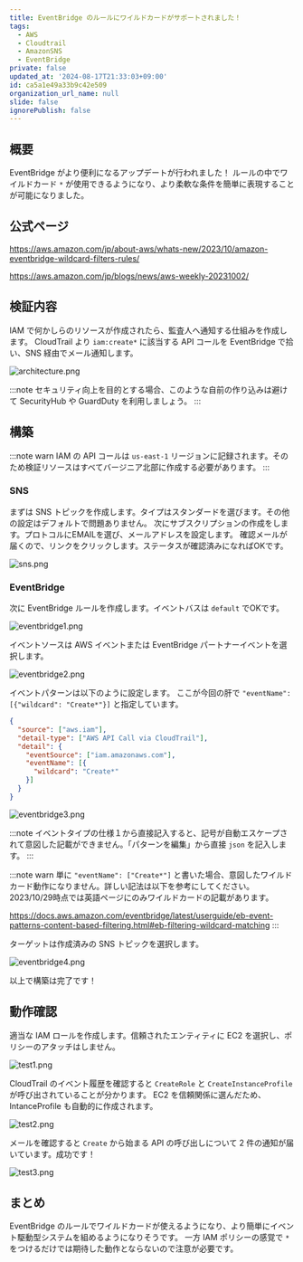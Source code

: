 ```yaml
---
title: EventBridge のルールにワイルドカードがサポートされました！
tags:
  - AWS
  - Cloudtrail
  - AmazonSNS
  - EventBridge
private: false
updated_at: '2024-08-17T21:33:03+09:00'
id: ca5a1e49a33b9c42e509
organization_url_name: null
slide: false
ignorePublish: false
---
```


## 概要

EventBridge がより便利になるアップデートが行われました！
ルールの中でワイルドカード `*` が使用できるようになり、より柔軟な条件を簡単に表現することが可能になりました。

## 公式ページ

https://aws.amazon.com/jp/about-aws/whats-new/2023/10/amazon-eventbridge-wildcard-filters-rules/

https://aws.amazon.com/jp/blogs/news/aws-weekly-20231002/

## 検証内容

IAM で何かしらのリソースが作成されたら、監査人へ通知する仕組みを作成します。
CloudTrail より `iam:create*` に該当する API コールを EventBridge で拾い、SNS 経由でメール通知します。

![architecture.png](https://qiita-image-store.s3.ap-northeast-1.amazonaws.com/0/3852183/ceb33d00-4cf5-2dd1-a86f-d1eb8ae0230b.png)

:::note
セキュリティ向上を目的とする場合、このような自前の作り込みは避けて SecurityHub や GuardDuty を利用しましょう。
:::

## 構築

:::note warn
IAM の API コールは `us-east-1` リージョンに記録されます。そのため検証リソースはすべてバージニア北部に作成する必要があります。
:::

### SNS

まずは SNS トピックを作成します。タイプはスタンダードを選びます。その他の設定はデフォルトで問題ありません。
次にサブスクリプションの作成をします。プロトコルにEMAILを選び、メールアドレスを設定します。
確認メールが届くので、リンクをクリックします。ステータスが確認済みになればOKです。

![sns.png](https://qiita-image-store.s3.ap-northeast-1.amazonaws.com/0/3852183/3a9622e3-807e-b52d-725b-f7207166bad9.png)

### EventBridge

次に EventBridge ルールを作成します。イベントバスは `default` でOKです。

![eventbridge1.png](https://qiita-image-store.s3.ap-northeast-1.amazonaws.com/0/3852183/07cbd97f-5b15-66c9-9775-8db2ff9375fb.png)

イベントソースは AWS イベントまたは EventBridge パートナーイベントを選択します。

![eventbridge2.png](https://qiita-image-store.s3.ap-northeast-1.amazonaws.com/0/3852183/e3321df0-affb-4f5b-937b-47adcc5891c5.png)

イベントパターンは以下のように設定します。
ここが今回の肝で `"eventName": [{"wildcard": "Create*"}]` と指定しています。

```json
{
  "source": ["aws.iam"],
  "detail-type": ["AWS API Call via CloudTrail"],
  "detail": {
    "eventSource": ["iam.amazonaws.com"],
    "eventName": [{
      "wildcard": "Create*"
    }]
  }
}
```

![eventbridge3.png](https://qiita-image-store.s3.ap-northeast-1.amazonaws.com/0/3852183/b4f962a6-d61d-963e-8084-a3717508139b.png)

:::note
イベントタイプの仕様１から直接記入すると、記号が自動エスケープされて意図した記載ができません。「パターンを編集」から直接 `json` を記入します。
:::

:::note warn
単に `"eventName": ["Create*"]` と書いた場合、意図したワイルドカード動作になりません。詳しい記法は以下を参考にしてください。2023/10/29時点では英語ページにのみワイルドカードの記載があります。

https://docs.aws.amazon.com/eventbridge/latest/userguide/eb-event-patterns-content-based-filtering.html#eb-filtering-wildcard-matching
:::

ターゲットは作成済みの SNS トピックを選択します。

![eventbridge4.png](https://qiita-image-store.s3.ap-northeast-1.amazonaws.com/0/3852183/8ba31248-fe04-ef0e-9149-c793ee571339.png)

以上で構築は完了です！

## 動作確認

適当な IAM ロールを作成します。信頼されたエンティティに EC2 を選択し、ポリシーのアタッチはしません。

![test1.png](https://qiita-image-store.s3.ap-northeast-1.amazonaws.com/0/3852183/e547dbda-9045-a356-ab28-b7dcf0cb0437.png)

CloudTrail のイベント履歴を確認すると `CreateRole` と `CreateInstanceProfile` が呼び出されていることが分かります。
EC2 を信頼関係に選んだため、IntanceProfile も自動的に作成されます。

![test2.png](https://qiita-image-store.s3.ap-northeast-1.amazonaws.com/0/3852183/dd441f5a-6578-e9ed-12f3-1c56662bc784.png)

メールを確認すると `Create` から始まる API の呼び出しについて 2 件の通知が届いています。成功です！

![test3.png](https://qiita-image-store.s3.ap-northeast-1.amazonaws.com/0/3852183/6ca2f9ba-5c14-e447-e1c6-e39f9f07084c.png)

## まとめ

EventBridge のルールでワイルドカードが使えるようになり、より簡単にイベント駆動型システムを組めるようになりそうです。
一方 IAM ポリシーの感覚で `*` をつけるだけでは期待した動作とならないので注意が必要です。
